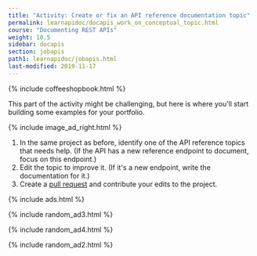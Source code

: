 ```yaml
---
title: "Activity: Create or fix an API reference documentation topic"
permalink: learnapidoc/docapis_work_on_conceptual_topic.html
course: "Documenting REST APIs"
weight: 10.5
sidebar: docapis
section: jobapis
path1: learnapidoc/jobapis.html
last-modified: 2019-11-17
---
```


{% include coffeeshopbook.html %}

This part of the activity might be challenging, but here is where you'll start building some examples for your portfolio.

{% include image_ad_right.html %}

1.  In the same project as before, identify one of the API reference topics that needs help. (If the API has a new reference endpoint to document, focus on this endpoint.)
2.  Edit the topic to improve it. (If it's a new endpoint, write the documentation for it.)
6.  Create a [pull request](pubapis_github_pull_requests.html) and contribute your edits to the project.

{% include ads.html %}

{% include random_ad3.html %}

{% include random_ad4.html %}

{% include random_ad2.html %}
